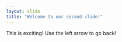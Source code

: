 ```yaml
---
layout: slide
title: "Welcome to our second slide!"
---
```

This is exciting!
Use the left arrow to go back!
